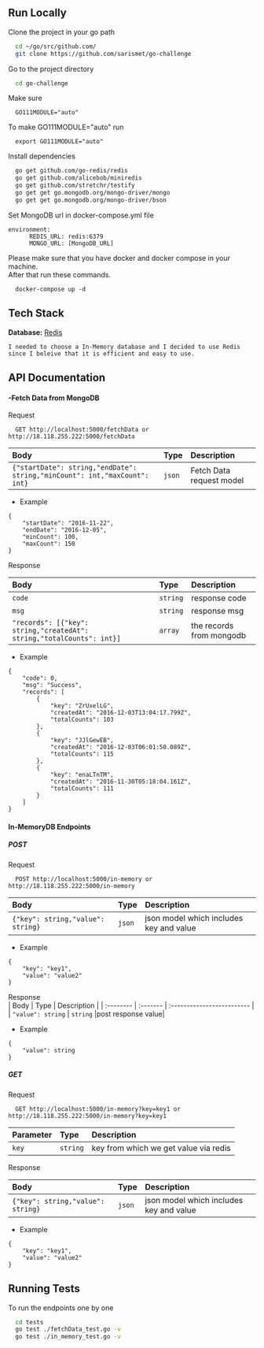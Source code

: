 ## Run Locally

Clone the project in your go path

```bash
  cd ~/go/src/github.com/
  git clone https://github.com/sarismet/go-challenge
```

Go to the project directory

```bash
  cd go-challenge
```
Make sure 

```
  GO111MODULE="auto"
```
To make GO111MODULE="auto" run

```
  export GO111MODULE="auto"
```

Install dependencies

```bash
  go get github.com/go-redis/redis
  go get github.com/alicebob/miniredis
  go get github.com/stretchr/testify
  go get get go.mongodb.org/mongo-driver/mongo
  go get get go.mongodb.org/mongo-driver/bson
```

Set MongoDB url in docker-compose.yml file

```
environment:
      REDIS_URL: redis:6379
      MONGO_URL: [MongoDB_URL]
```

Please make sure that you have docker and docker compose in your machine.  
After that run these commands.
```
  docker-compose up -d
```

## Tech Stack

**Database:** [Redis](https://redis.io/)
```
I needed to choose a In-Memory database and I decided to use Redis since I beleive that it is efficient and easy to use.
```

## API Documentation

#### -Fetch Data from MongoDB

Request  

```http
  GET http://localhost:5000/fetchData or http://18.118.255.222:5000/fetchData
```

| Body | Type     | Description                |
| :-------- | :------- | :------------------------- |
| `{"startDate": string,"endDate": string,"minCount": int,"maxCount": int}` | `json` | Fetch Data request model|

- Example
```
{
    "startDate": "2016-11-22",
    "endDate": "2016-12-05",
    "minCount": 100,
    "maxCount": 150
}
```
Response  

| Body | Type     | Description                |
| :-------- | :------- | :------------------------- |
| `code` | `string` | response code|
| `msg` | `string` | response msg|
| `"records": [{"key": string,"createdAt": string,"totalCounts": int}]` | `array` | the records from mongodb|

- Example
```
{
    "code": 0,
    "msg": "Success",
    "records": [
        {
            "key": "ZrUxelLG",
            "createdAt": "2016-12-03T13:04:17.799Z",
            "totalCounts": 103
        },
        {
            "key": "JJlGewEB",
            "createdAt": "2016-12-03T06:01:50.089Z",
            "totalCounts": 115
        },
        {
            "key": "enaLTnTM",
            "createdAt": "2016-11-30T05:18:04.161Z",
            "totalCounts": 111
        }
    ]
}
```

#### In-MemoryDB Endpoints

##### POST

Request  

```http
  POST http://localhost:5000/in-memory or http://18.118.255.222:5000/in-memory
```

| Body | Type     | Description                |
| :-------- | :------- | :------------------------- |
| `{"key": string,"value": string}` | `json` | json model which includes key and value|

- Example
```
{
    "key": "key1",
    "value": "value2"
}
```

Response  
| Body | Type     | Description                |
| :-------- | :------- | :------------------------- |
| `"value": string` | `string` |post response value|

- Example
```
{
    "value": string
}
```

##### GET

Request  

```http
  GET http://localhost:5000/in-memory?key=key1 or http://18.118.255.222:5000/in-memory?key=key1
```

| Parameter | Type     | Description                |
| :-------- | :------- | :------------------------- |
| `key` | `string` | key from which we get value via redis|

Response  

| Body | Type     | Description                |
| :-------- | :------- | :------------------------- |
| `{"key": string,"value": string}` | `json` | json model which includes key and value|

- Example
```
{
    "key": "key1",
    "value": "value2"
}
```

## Running Tests

To run the endpoints one by one
```bash
  cd tests
  go test ./fetchData_test.go -v
  go test ./in_memory_test.go -v
```


